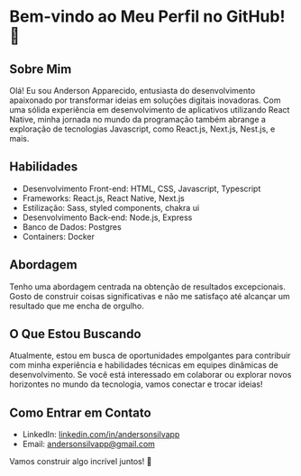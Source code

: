 # Bem-vindo ao Meu Perfil no GitHub! 👋

## Sobre Mim
Olá! Eu sou Anderson Apparecido, entusiasta do desenvolvimento apaixonado por transformar ideias em soluções digitais inovadoras. Com uma sólida experiência em desenvolvimento de aplicativos utilizando React Native, minha jornada no mundo da programação também abrange a exploração de tecnologias Javascript, como React.js, Next.js, Nest.js, e mais.

## Habilidades
- Desenvolvimento Front-end: HTML, CSS, Javascript, Typescript
- Frameworks: React.js, React Native, Next.js
- Estilização: Sass, styled components, chakra ui
- Desenvolvimento Back-end: Node.js, Express
- Banco de Dados: Postgres
- Containers: Docker

## Abordagem
Tenho uma abordagem centrada na obtenção de resultados excepcionais. Gosto de construir coisas significativas e não me satisfaço até alcançar um resultado que me encha de orgulho.

## O Que Estou Buscando
Atualmente, estou em busca de oportunidades empolgantes para contribuir com minha experiência e habilidades técnicas em equipes dinâmicas de desenvolvimento. Se você está interessado em colaborar ou explorar novos horizontes no mundo da tecnologia, vamos conectar e trocar ideias!

## Como Entrar em Contato
- LinkedIn: [linkedin.com/in/andersonsilvapp](https://www.linkedin.com/in/andersonsilvapp/)
- Email: andersonsilvapp@gmail.com

Vamos construir algo incrível juntos! 🚀
